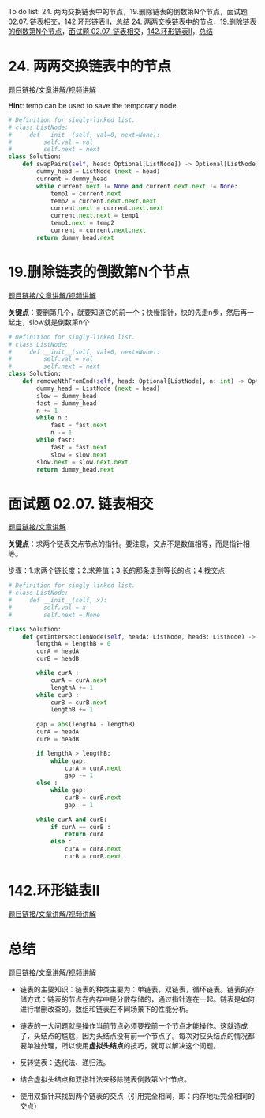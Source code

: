 To do list: 24. 两两交换链表中的节点，19.删除链表的倒数第N个节点，面试题 02.07. 链表相交，142.环形链表II，总结
[24. 两两交换链表中的节点](#01)，[19.删除链表的倒数第N个节点](#02)，[面试题 02.07. 链表相交](#03)，[142.环形链表II](#04)，[总结](#05)

# <span id="01">24. 两两交换链表中的节点</span>

[题目链接/文章讲解/视频讲解](https://programmercarl.com/0024.%E4%B8%A4%E4%B8%A4%E4%BA%A4%E6%8D%A2%E9%93%BE%E8%A1%A8%E4%B8%AD%E7%9A%84%E8%8A%82%E7%82%B9.html)

**Hint**: temp can be used to save the temporary node.

```Python
# Definition for singly-linked list.
# class ListNode:
#     def __init__(self, val=0, next=None):
#         self.val = val
#         self.next = next
class Solution:
    def swapPairs(self, head: Optional[ListNode]) -> Optional[ListNode]:
        dummy_head = ListNode (next = head)
        current = dummy_head
        while current.next != None and current.next.next != None:
            temp1 = current.next
            temp2 = current.next.next.next
            current.next = current.next.next
            current.next.next = temp1
            temp1.next = temp2
            current = current.next.next
        return dummy_head.next
```


# <span id="02">19.删除链表的倒数第N个节点</span>

[题目链接/文章讲解/视频讲解](https://programmercarl.com/0019.%E5%88%A0%E9%99%A4%E9%93%BE%E8%A1%A8%E7%9A%84%E5%80%92%E6%95%B0%E7%AC%ACN%E4%B8%AA%E8%8A%82%E7%82%B9.html)

**关键点**：要删第几个，就要知道它的前一个；快慢指针，快的先走n步，然后再一起走，slow就是倒数第n个

```Python
# Definition for singly-linked list.
# class ListNode:
#     def __init__(self, val=0, next=None):
#         self.val = val
#         self.next = next
class Solution:
    def removeNthFromEnd(self, head: Optional[ListNode], n: int) -> Optional[ListNode]:
        dummy_head = ListNode (next = head)
        slow = dummy_head
        fast = dummy_head
        n += 1
        while n :
            fast = fast.next
            n -= 1
        while fast:
            fast = fast.next
            slow = slow.next
        slow.next = slow.next.next
        return dummy_head.next
```

# <span id="03">面试题 02.07. 链表相交</span>

[题目链接/文章讲解](https://programmercarl.com/%E9%9D%A2%E8%AF%95%E9%A2%9802.07.%E9%93%BE%E8%A1%A8%E7%9B%B8%E4%BA%A4.html)

**关键点**：求两个链表交点节点的指针。要注意，交点不是数值相等，而是指针相等。

步骤：1.求两个链长度；2.求差值；3.长的那条走到等长的点；4.找交点

```Python
# Definition for singly-linked list.
# class ListNode:
#     def __init__(self, x):
#         self.val = x
#         self.next = None

class Solution:
    def getIntersectionNode(self, headA: ListNode, headB: ListNode) -> ListNode:
        lengthA = lengthB = 0
        curA = headA
        curB = headB

        while curA :
            curA = curA.next
            lengthA += 1
        while curB :
            curB = curB.next
            lengthB += 1
        
        gap = abs(lengthA - lengthB)
        curA = headA
        curB = headB

        if lengthA > lengthB:
            while gap:
                curA = curA.next
                gap -= 1
        else :
            while gap:
                curB = curB.next
                gap -= 1
        
        while curA and curB:
            if curA == curB :
                return curA
            else :
                curA = curA.next
                curB = curB.next
```

# <span id="04">142.环形链表II </span>

[题目链接/文章讲解/视频讲解](https://programmercarl.com/0142.%E7%8E%AF%E5%BD%A2%E9%93%BE%E8%A1%A8II.html)



# <span id="05">总结 </span>

[题目链接/文章讲解/视频讲解](https://www.programmercarl.com/%E9%93%BE%E8%A1%A8%E6%80%BB%E7%BB%93%E7%AF%87.html)

- 链表的主要知识：链表的种类主要为：单链表，双链表，循环链表。链表的存储方式：链表的节点在内存中是分散存储的，通过指针连在一起。链表是如何进行增删改查的。数组和链表在不同场景下的性能分析。

- 链表的一大问题就是操作当前节点必须要找前一个节点才能操作。这就造成了，头结点的尴尬，因为头结点没有前一个节点了。每次对应头结点的情况都要单独处理，所以使用**虚拟头结点**的技巧，就可以解决这个问题。

- 反转链表：迭代法、递归法。

- 结合虚拟头结点和双指针法来移除链表倒数第N个节点。

- 使用双指针来找到两个链表的交点（引用完全相同，即：内存地址完全相同的交点）
